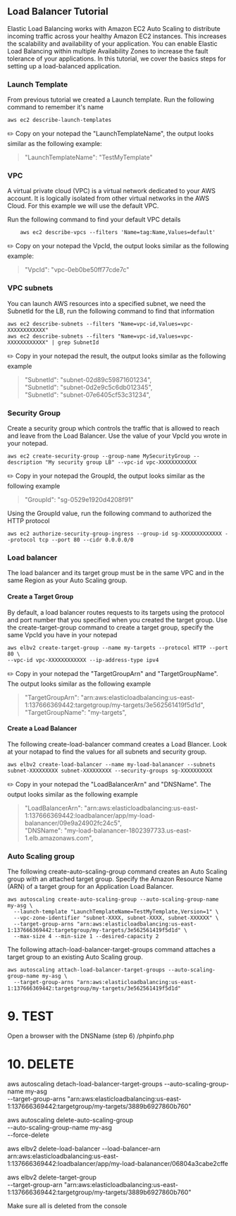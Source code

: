 
## Load Balancer Tutorial

Elastic Load Balancing works with Amazon EC2 Auto Scaling to distribute incoming traffic across your healthy Amazon EC2 instances. This increases the scalability and availability of your application. You can enable Elastic Load Balancing within multiple Availability Zones to increase the fault tolerance of your applications. In this tutorial, we cover the basics steps for setting up a load-balanced application.

### Launch Template
From previous tutorial we created a Launch template. Run the following command to remember it's name 
```shell
aws ec2 describe-launch-templates
```
:pencil2: Copy on your notepad the "LaunchTemplateName", the output looks similar as the following example:
> "LaunchTemplateName": "TestMyTemplate"

### VPC
A virtual private cloud (VPC) is a virtual network dedicated to your AWS account. It is logically isolated from other virtual networks in the AWS Cloud. For this example we will use the default VPC.

Run the following command to find your default VPC details
```shell
    aws ec2 describe-vpcs --filters 'Name=tag:Name,Values=default'
```

:pencil2: Copy on your notepad the VpcId,  the output looks similar as the following example:

> "VpcId": "vpc-0eb0be50ff77cde7c"


### VPC subnets
You can launch AWS resources into a specified subnet, we need the SubnetId for the LB, run the following command to find that information

```shell
aws ec2 describe-subnets --filters "Name=vpc-id,Values=vpc-XXXXXXXXXXXX"
aws ec2 describe-subnets --filters "Name=vpc-id,Values=vpc-XXXXXXXXXXXX" | grep SubnetId
```

:pencil2: Copy in your notepad the result, the output looks similar as the following example

>"SubnetId": "subnet-02d89c59871601234",<br />
>"SubnetId": "subnet-0d2e9c5c6db012345",<br />
>"SubnetId": "subnet-07e6405cf53c31234",<br />

### Security Group
Create a security group which controls the traffic that is allowed to reach and leave from the Load Balancer. Use the value of your VpcId you wrote in your notepad.
```shell
aws ec2 create-security-group --group-name MySecurityGroup --description "My security group LB" --vpc-id vpc-XXXXXXXXXXXX
```
:pencil2: Copy in your notepad the GroupId, the output looks similar as the following example
       
>"GroupId": "sg-0529e1920d4208f91"

Using the GroupId value, run the following command to authorized the HTTP protocol
```shell
aws ec2 authorize-security-group-ingress --group-id sg-XXXXXXXXXXXXX --protocol tcp --port 80 --cidr 0.0.0.0/0
```

### Load balancer
The load balancer and its target group must be in the same VPC and in the same Region as your Auto Scaling group.

#### Create a Target Group
By default, a load balancer routes requests to its targets using the protocol and port number that you specified when you created the target group.  Use the create-target-group command to create a target group, specify the same VpcId you have in your notepad

```shell
aws elbv2 create-target-group --name my-targets --protocol HTTP --port 80 \
--vpc-id vpc-XXXXXXXXXXXX --ip-address-type ipv4
```

:pencil2: Copy in your notepad the "TargetGroupArn" and "TargetGroupName". The output looks similar as the following example

> "TargetGroupArn": "arn:aws:elasticloadbalancing:us-east-1:137666369442:targetgroup/my-targets/3e562561419f5d1d", </br>
> "TargetGroupName": "my-targets",

#### Create a Load Balancer

The following create-load-balancer command creates a Load Blancer. Look at your notapad to find the values for all subnets and security group.

```shell
aws elbv2 create-load-balancer --name my-load-balanancer --subnets subnet-XXXXXXXXX subnet-XXXXXXXXX --security-groups sg-XXXXXXXXXX
```

:pencil2: Copy in your notepad the "LoadBalancerArn" and "DNSName". The output looks similar as the following example

>"LoadBalancerArn": "arn:aws:elasticloadbalancing:us-east-1:137666369442:loadbalancer/app/my-load-balanancer/09e9a24902fc24c5",</br>
>"DNSName": "my-load-balanancer-1802397733.us-east-1.elb.amazonaws.com",


### Auto Scaling group

The following create-auto-scaling-group command creates an Auto Scaling group with an attached target group. Specify the Amazon Resource Name (ARN) of a target group for an Application Load Balancer.

```shell
aws autoscaling create-auto-scaling-group --auto-scaling-group-name my-asg \
  --launch-template "LaunchTemplateName=TestMyTemplate,Version=1" \
  --vpc-zone-identifier "subnet-XXXX, subnet-XXXX, subnet-XXXXXX" \
  --target-group-arns "arn:aws:elasticloadbalancing:us-east-1:137666369442:targetgroup/my-targets/3e562561419f5d1d" \
  --max-size 4 --min-size 1 --desired-capacity 2
```

The following attach-load-balancer-target-groups command attaches a target group to an existing Auto Scaling group.

```shell
aws autoscaling attach-load-balancer-target-groups --auto-scaling-group-name my-asg \
  --target-group-arns "arn:aws:elasticloadbalancing:us-east-1:137666369442:targetgroup/my-targets/3e562561419f5d1d"
```

# 9. TEST 
Open a browser with the DNSName (step 6)
/phpinfo.php

# 10. DELETE

aws autoscaling detach-load-balancer-target-groups --auto-scaling-group-name my-asg \
  --target-group-arns "arn:aws:elasticloadbalancing:us-east-1:137666369442:targetgroup/my-targets/3889b6927860b760"
  
aws autoscaling delete-auto-scaling-group \
    --auto-scaling-group-name my-asg \
    --force-delete  
    
aws elbv2 delete-load-balancer --load-balancer-arn arn:aws:elasticloadbalancing:us-east-1:137666369442:loadbalancer/app/my-load-balanancer/06804a3cabe2cffe

aws elbv2 delete-target-group \
    --target-group-arn "arn:aws:elasticloadbalancing:us-east-1:137666369442:targetgroup/my-targets/3889b6927860b760"
  
    
Make sure all is deleted from the console     
    

 
